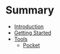 # Summary

* [Introduction](README.md)
* [Getting Started](getting_started.md)
* [Tools](tools.md)
   * [Pocket](pocket.md)

